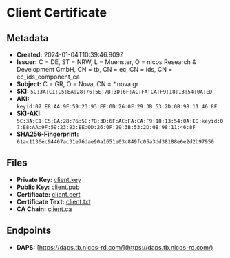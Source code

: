 # Client Certificate

## Metadata

- **Created:** 2024-01-04T10:39:46.909Z
- **Issuer:** C = DE, ST = NRW, L = Muenster, O = nicos Research & Development GmbH, CN = tb, CN = ec, CN = ids, CN = ec_ids_component_ca
- **Subject:** C = GR, O = Nova, CN = *.nova.gr
- **SKI:** `5C:3A:C1:C5:BA:28:76:5E:7B:3D:6F:AC:FA:CA:F9:18:13:54:0A:ED`
- **AKI:** `keyid:07:E8:AA:9F:59:23:93:EE:0D:26:0F:29:3B:53:2D:0B:98:11:46:8F`
- **SKI-AKI:** `5C:3A:C1:C5:BA:28:76:5E:7B:3D:6F:AC:FA:CA:F9:18:13:54:0A:ED:keyid:07:E8:AA:9F:59:23:93:EE:0D:26:0F:29:3B:53:2D:0B:98:11:46:8F`
- **SHA256-Fingerprint:** `61ac1136ec94467ac31e76dae90a1651e03c849fc05a3dd38188e6e2d2b97950`

## Files

- **Private Key:** [client.key](client.key)
- **Public Key:** [client.pub](client.pub)
- **Certificate:** [client.cert](client.cert)
- **Certificate Text:** [client.txt](client.txt)
- **CA Chain:** [client.ca](client.ca)

## Endpoints

- **DAPS:** [https://daps.tb.nicos-rd.com/](https://daps.tb.nicos-rd.com/)